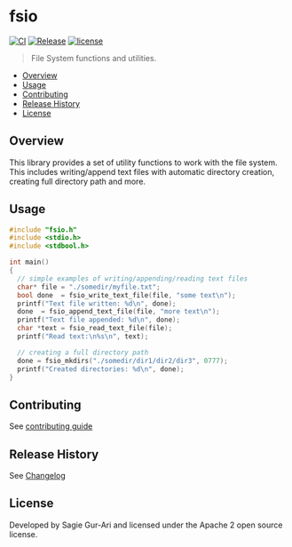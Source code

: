# fsio

[![CI](https://github.com/sagiegurari/c_fsio/workflows/CI/badge.svg?branch=master)](https://github.com/sagiegurari/c_fsio/actions)
[![Release](https://img.shields.io/github/v/release/sagiegurari/c_fsio)](https://github.com/sagiegurari/c_fsio/releases)
[![license](https://img.shields.io/github/license/sagiegurari/c_fsio)](https://github.com/sagiegurari/c_fsio/blob/master/LICENSE)

> File System functions and utilities.

* [Overview](#overview)
* [Usage](#usage)
* [Contributing](.github/CONTRIBUTING.md)
* [Release History](CHANGELOG.md)
* [License](#license)

<a name="overview"></a>
## Overview
This library provides a set of utility functions to work with the file system.<br>
This includes writing/append text files with automatic directory creation, creating full directory path and more.

<a name="usage"></a>
## Usage

```c
#include "fsio.h"
#include <stdio.h>
#include <stdbool.h>

int main()
{
  // simple examples of writing/appending/reading text files
  char* file = "./somedir/myfile.txt";
  bool done  = fsio_write_text_file(file, "some text\n");
  printf("Text file written: %d\n", done);
  done  = fsio_append_text_file(file, "more text\n");
  printf("Text file appended: %d\n", done);
  char *text = fsio_read_text_file(file);
  printf("Read text:\n%s\n", text);

  // creating a full directory path
  done = fsio_mkdirs("./somedir/dir1/dir2/dir3", 0777);
  printf("Created directories: %d\n", done);
}
```

## Contributing
See [contributing guide](.github/CONTRIBUTING.md)

<a name="history"></a>
## Release History

See [Changelog](CHANGELOG.md)

<a name="license"></a>
## License
Developed by Sagie Gur-Ari and licensed under the Apache 2 open source license.
